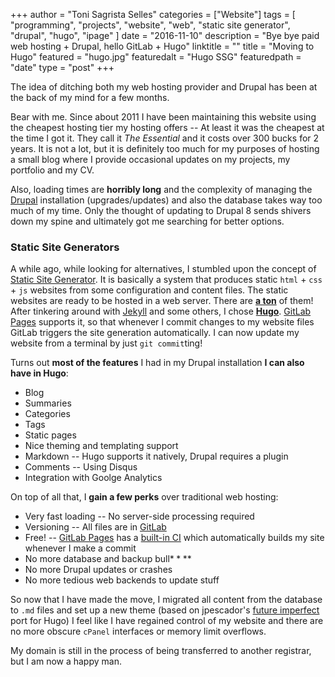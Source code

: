 +++
author = "Toni Sagrista Selles"
categories = ["Website"]
tags = [ "programming", "projects", "website", "web", "static site generator", "drupal", "hugo", "ipage" ]
date = "2016-11-10"
description = "Bye bye paid web hosting + Drupal, hello GitLab + Hugo"
linktitle = ""
title = "Moving to Hugo"
featured = "hugo.jpg"
featuredalt = "Hugo SSG"
featuredpath = "date"
type = "post"
+++

The idea of ditching both my web hosting provider and Drupal has been at the back of my mind for a few months.

Bear with me. Since about 2011 I have been maintaining this website using the cheapest hosting tier my hosting offers -- At least it was the cheapest at the time I got it. They call it *The Essential* and it costs over 300 bucks for 2 years. It is not a lot, but it is definitely too much for my purposes of hosting a small blog where I provide occasional updates on my projects, my portfolio and my CV.

Also, loading times are **horribly long** and the complexity of managing the [Drupal](http://drupal.org) installation (upgrades/updates) and also the database takes way too much of my time. Only the thought of updating to Drupal 8 sends shivers down my spine and ultimately got me searching for better options.

<!--more-->

### Static Site Generators

A while ago, while looking for alternatives, I stumbled upon the concept of [Static Site Generator](https://wiki.python.org/moin/StaticSiteGenerator). It is basically a system that produces static `html` + `css` + `js` websites from some configuration and content files. The static websites are ready to be hosted in a web server. There are [**a ton**](https://www.staticgen.com/) of them!
After tinkering around with [Jekyll](http://jekyllrb.com) and some others, I chose [**Hugo**](http://gohugo.io). [GitLab Pages](https://pages.gitlab.io/) supports it, so that whenever I commit changes to my website files GitLab triggers the site generation automatically. I can now update my website from a terminal by just `git commit`ting!

Turns out **most of the features** I had in my Drupal installation **I can also have in Hugo**:

*  Blog
*  Summaries
*  Categories
*  Tags
*  Static pages
*  Nice theming and templating support
*  Markdown -- Hugo supports it natively, Drupal requires a plugin
*  Comments -- Using Disqus
*  Integration with Goolge Analytics

On top of all that, I **gain a few perks** over traditional web hosting:

*  Very fast loading -- No server-side processing required
*  Versioning -- All files are in [GitLab](http://gitlab.com)
*  Free! -- [GitLab Pages](https://pages.gitlab.io/) has a [built-in CI](https://about.gitlab.com/gitlab-ci/) which automatically builds my site whenever I make a commit
*  No more database and backup bull$****$
*  No more Drupal updates or crashes
*  No more tedious web backends to update stuff

So now that I have made the move, I migrated all content from the database to `.md` files and set up a new theme (based on jpescador's [future imperfect](https://github.com/jpescador/hugo-future-imperfect) port for Hugo) I feel like I have regained control of my website and there are no more obscure `cPanel` interfaces or memory limit overflows.

My domain is still in the process of being transferred to another registrar, but I am now a happy man.
